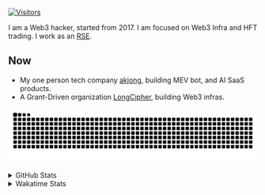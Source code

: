 <!-- markdownlint-disable MD041 MD010 MD033 -->
[![Visitors](https://api.visitorbadge.io/api/daily?path=Akagi201%2FAkagi201&label=Visitors%20Today&countColor=%2337d67a)](https://visitorbadge.io/status?path=Akagi201%2FAkagi201)

I am a Web3 hacker, started from 2017. I am focused on Web3 Infra and HFT trading.
I work as an [RSE](https://us-rse.org/about/what-is-an-rse/).

## Now

* My one person tech company [akjong](https://github.com/akjong), building MEV bot, and AI SaaS products.
* A Grant-Driven organization [LongCipher](https://github.com/longcipher), building Web3 infras.

[![github contribution grid snake animation](https://raw.githubusercontent.com/Akagi201/Akagi201/output/github-contribution-grid-snake.svg#gh-light-mode-only)](https://github.com/Akagi201)

<details>
<summary>GitHub Stats</summary>
  <a href="https://github.com/Akagi201"><img alt="Profile Detail" src="https://raw.githubusercontent.com/Akagi201/Akagi201/master/profile-summary-card-output/dracula/0-profile-details.svg" /></a>
  <a href="https://github.com/Akagi201"><img alt="Github Stats" src="https://raw.githubusercontent.com/Akagi201/Akagi201/master/profile-summary-card-output/dracula/3-stats.svg" /></a>
  <a href="https://github.com/Akagi201"><img alt="Lang By Commits" src="https://raw.githubusercontent.com/Akagi201/Akagi201/master/profile-summary-card-output/dracula/2-most-commit-language.svg" /></a>
</details>

<details>
<summary>Wakatime Stats</summary>
<br>

<!--START_SECTION:waka-->

```txt
From: 03 August 2025 - To: 10 August 2025

Total Time: 76 hrs 1 min

sh                         25 hrs 10 mins  ████████▒░░░░░░░░░░░░░░░░   33.12 %
Other                      21 hrs 57 mins  ███████▒░░░░░░░░░░░░░░░░░   28.88 %
Markdown                   8 hrs 15 mins   ██▓░░░░░░░░░░░░░░░░░░░░░░   10.86 %
Rust                       8 hrs 2 mins    ██▓░░░░░░░░░░░░░░░░░░░░░░   10.58 %
TOML                       6 hrs 52 mins   ██▒░░░░░░░░░░░░░░░░░░░░░░   09.04 %
HTML                       1 hr 13 mins    ▒░░░░░░░░░░░░░░░░░░░░░░░░   01.62 %
Python                     1 hr 8 mins     ▒░░░░░░░░░░░░░░░░░░░░░░░░   01.49 %
YAML                       38 mins         ▒░░░░░░░░░░░░░░░░░░░░░░░░   00.85 %
Nushell                    37 mins         ▒░░░░░░░░░░░░░░░░░░░░░░░░   00.82 %
JSON                       26 mins         ░░░░░░░░░░░░░░░░░░░░░░░░░   00.57 %
```

<!--END_SECTION:waka-->

</details>
